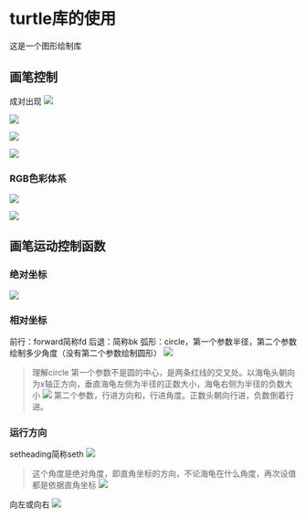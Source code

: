 # turtle库的使用

这是一个图形绘制库


## 画笔控制

成对出现
![](img/img_20231118_6.png)

![](img/img_20231118_7.png)

![](img/img_20231118_8.png)

![](img/img_20231118_9.png)

### RGB色彩体系
![](img/img_20231118_4.png)

![](img/img_20231118_5.png)

## 画笔运动控制函数
### 绝对坐标
![](img/img_20231118.png)

### 相对坐标

前行：forward简称fd
后退：简称bk
弧形：circle，第一个参数半径，第二个参数绘制多少角度（没有第二个参数绘制圆形）
![](img/img_20231118_1.png)
> 理解circle
> 第一个参数不是圆的中心，是两条红线的交叉处。以海龟头朝向为x轴正方向，垂直海龟左侧为半径的正数大小，海龟右侧为半径的负数大小
> ![](img/img_20231118_12.png)
> 第二个参数，行进方向和，行进角度。正数头朝向行进，负数倒着行进。
### 运行方向
setheading简称seth
![](img/img_20231118_2.png)

> 这个角度是绝对角度，即直角坐标的方向，不论海龟在什么角度，再次设值都是依据直角坐标
![](img/img_20231118_10.png)

向左或向右
![](img/img_20231118_3.png)
